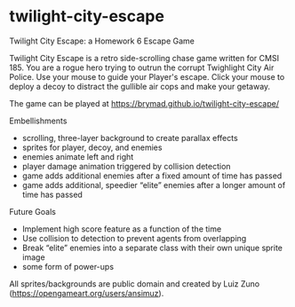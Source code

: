 # twilight-city-escape
Twilight City Escape: a Homework 6 Escape Game

Twilight City Escape is a retro side-scrolling chase game written for CMSI 185. You are a rogue hero trying to outrun the corrupt Twighlight City Air Police. Use your mouse to guide your Player's escape. Click your mouse to deploy a decoy to distract the gullible air cops and make your getaway.

The game can be played at https://brymad.github.io/twilight-city-escape/

Embellishments
* scrolling, three-layer background to create parallax effects
* sprites for player, decoy, and enemies
* enemies animate left and right
* player damage animation triggered by collision detection
* game adds additional enemies after a fixed amount of time has passed
* game adds additional, speedier “elite” enemies after a longer amount of time has passed

Future Goals
* Implement high score feature as a function of the time
* Use collision to detection to prevent agents from overlapping
* Break “elite” enemies into a separate class with their own unique sprite image
* some form of power-ups

All sprites/backgrounds are public domain and created by Luiz Zuno (https://opengameart.org/users/ansimuz).
